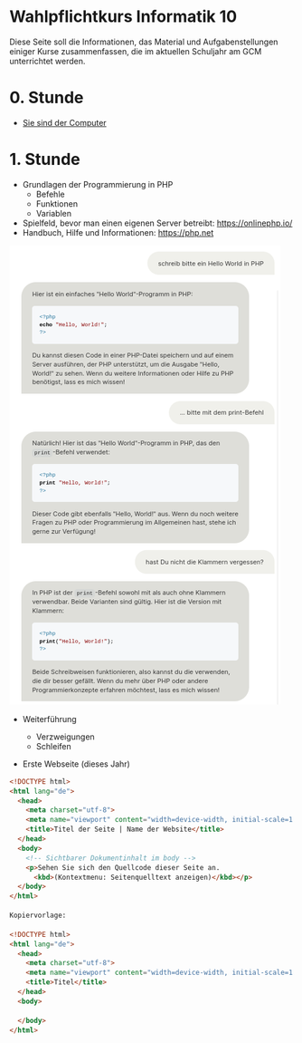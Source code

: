 Wahlpflichtkurs Informatik 10
=========================

Diese Seite soll die Informationen, das Material und Aufgabenstellungen einiger Kurse zusammenfassen, die im aktuellen Schuljahr am GCM unterrichtet werden.

# 0. Stunde

* [Sie sind der Computer](https://compute-it.toxicode.fr/)

# 1. Stunde

* Grundlagen der Programmierung in PHP
    * Befehle
    * Funktionen
    * Variablen
* Spielfeld, bevor man einen eigenen Server betreibt: https://onlinephp.io/
* Handbuch, Hilfe und Informationen: https://php.net

![Beispiel für die Benutzung von KI beim Coden](KI-HelloWorld.png)

* Weiterführung
    * Verzweigungen
    * Schleifen



* Erste Webseite (dieses Jahr)

~~~html
<!DOCTYPE html>
<html lang="de">
  <head>
    <meta charset="utf-8">
    <meta name="viewport" content="width=device-width, initial-scale=1.0">
    <title>Titel der Seite | Name der Website</title>
  </head>
  <body>
    <!-- Sichtbarer Dokumentinhalt im body -->
    <p>Sehen Sie sich den Quellcode dieser Seite an.
      <kbd>(Kontextmenu: Seitenquelltext anzeigen)</kbd></p>
  </body>
</html>

Kopiervorlage:

<!DOCTYPE html>
<html lang="de">
  <head>
    <meta charset="utf-8">
    <meta name="viewport" content="width=device-width, initial-scale=1.0">
    <title>Titel</title>
  </head>
  <body>

  </body>
</html>
~~~
